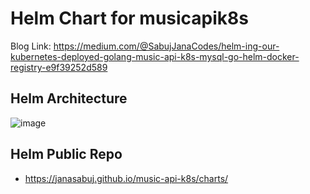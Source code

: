 # Helm Chart for musicapik8s

Blog Link: https://medium.com/@SabujJanaCodes/helm-ing-our-kubernetes-deployed-golang-music-api-k8s-mysql-go-helm-docker-registry-e9f39252d589

## Helm Architecture
![image](https://user-images.githubusercontent.com/39147514/229269342-309ba25c-b55c-4451-b77c-0f687d0aa706.png)

## Helm Public Repo
- https://janasabuj.github.io/music-api-k8s/charts/
